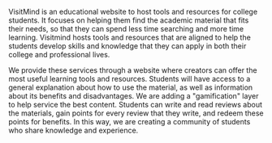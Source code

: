 VisitMind is an educational website to host tools and resources for college students. It focuses on helping them find the academic material that fits their needs, so that they can spend less time searching and more time learning. Visitmind hosts tools and resources that are aligned to help the students develop skills and knowledge that they can apply in both their college and professional lives.

We provide these services through a website where creators can offer the most useful learning tools and resources. Students will have access to a general explanation about how to use the material, as well as information about its benefits and disadvantages. We are adding a "gamification" layer to help service the best content. Students can write and read reviews about the materials, gain points for every review that they write, and redeem these points for benefits. In this way, we are creating a community of students who share knowledge and experience.